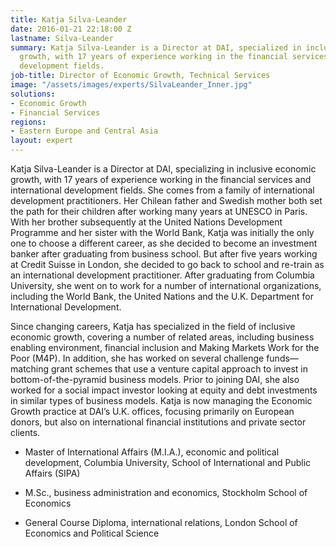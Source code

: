 ```yaml
---
title: Katja Silva-Leander
date: 2016-01-21 22:18:00 Z
lastname: Silva-Leander
summary: Katja Silva-Leander is a Director at DAI, specialized in inclusive economic
  growth, with 17 years of experience working in the financial services and international
  development fields.
job-title: Director of Economic Growth, Technical Services
image: "/assets/images/experts/SilvaLeander_Inner.jpg"
solutions:
- Economic Growth
- Financial Services
regions:
- Eastern Europe and Central Asia
layout: expert
---
```


Katja Silva-Leander is a Director at DAI, specializing in inclusive economic growth, with 17 years of experience working in the financial services and international development fields. She comes from a family of international development practitioners. Her Chilean father and Swedish mother both set the path for their children after working many years at UNESCO in Paris. With her brother subsequently at the United Nations Development Programme and her sister with the World Bank, Katja was initially the only one to choose a different career, as she decided to become an investment banker after graduating from business school. But after five years working at Credit Suisse in London, she decided to go back to school and re-train as an international development practitioner. After graduating from Columbia University, she went on to work for a number of international organizations, including the World Bank, the United Nations and the U.K. Department for International Development.

Since changing careers, Katja has specialized in the field of inclusive economic growth, covering a number of related areas, including business enabling environment, financial inclusion and Making Markets Work for the Poor (M4P). In addition, she has worked on several challenge funds—matching grant schemes that use a venture capital approach to invest in bottom-of-the-pyramid business models. Prior to joining DAI, she also worked for a social impact investor looking at equity and debt investments in similar types of business models. Katja is now managing the Economic Growth practice at DAI’s U.K. offices, focusing primarily on European donors, but also on international financial institutions and private sector clients.

* Master of International Affairs (M.I.A.), economic and political development, Columbia University, School of International and Public Affairs (SIPA)

* M.Sc., business administration and economics, Stockholm School of Economics

* General Course Diploma, international relations, London School of Economics and Political Science